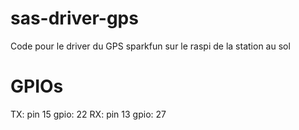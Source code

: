 # sas-driver-gps
Code pour le driver du GPS sparkfun sur le raspi de la station au sol

# GPIOs

TX:   pin 15    gpio: 22
RX:   pin 13    gpio: 27
